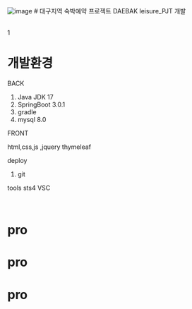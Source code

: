  ![image](https://github.com/taeyoung0504/leisure_project1/assets/128016593/c2a9a678-fbd8-49ba-8c9c-be1c41201cf1) # 대구지역 숙박예약 프로젝트 DAEBAK
leisure_PJT 개발 

<br>
1


# 개발환경
 BACK

1. Java JDK 17
2. SpringBoot 3.0.1
3. gradle
4. mysql 8.0 

FRONT

html,css,js ,jquery
thymeleaf

deploy
1. git

tools
sts4
VSC

<br>



   
   
# pro
# pro
# pro
